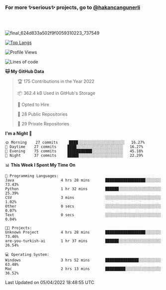 ### For more ✨serious✨ projects, go to [@hakancangunerli](https://github.com/hakancangunerli)

<br>
<br>


![final_624d833a502f9f0059310223_737549](https://user-images.githubusercontent.com/33205097/161971799-9ce51eed-574a-4cab-ae73-ff67b8fa940f.gif)


[![Top Langs](https://github-readme-stats.vercel.app/api/top-langs/?username=63616e&layout=compact&hide=tex,html,shell,assembly,javascript,typescript&langs_count=6&exclude_repo=2015-csharp)](https://github.com/anuraghazra/github-readme-stats)


<!--START_SECTION:waka-->
![Profile Views](http://img.shields.io/badge/Profile%20Views-79-blue)

![Lines of code](https://img.shields.io/badge/From%20Hello%20World%20I%27ve%20Written--3%20Thousand%20lines%20of%20code-blue)

**🐱 My GitHub Data** 

> 🏆 175 Contributions in the Year 2022
 > 
> 📦 362.4 kB Used in GitHub's Storage 
 > 
> 💼 Opted to Hire
 > 
> 📜 28 Public Repositories 
 > 
> 🔑 29 Private Repositories  
 > 
**I'm a Night 🦉** 

```text
🌞 Morning    27 commits     ████░░░░░░░░░░░░░░░░░░░░░   16.27% 
🌆 Daytime    27 commits     ████░░░░░░░░░░░░░░░░░░░░░   16.27% 
🌃 Evening    75 commits     ███████████░░░░░░░░░░░░░░   45.18% 
🌙 Night      37 commits     █████░░░░░░░░░░░░░░░░░░░░   22.29%

```


📊 **This Week I Spent My Time On** 

```text
💬 Programming Languages: 
Java                     4 hrs 28 mins       ██████████████████░░░░░░░   73.43% 
Python                   1 hr 32 mins        ██████░░░░░░░░░░░░░░░░░░░   25.39% 
CSV                      3 mins              ░░░░░░░░░░░░░░░░░░░░░░░░░   1.02% 
Other                    0 secs              ░░░░░░░░░░░░░░░░░░░░░░░░░   0.07% 
Text                     0 secs              ░░░░░░░░░░░░░░░░░░░░░░░░░   0.04%

🐱‍💻 Projects: 
Unknown Project          4 hrs 28 mins       ██████████████████░░░░░░░   73.46% 
are-you-turkish-ai       1 hr 37 mins        ██████░░░░░░░░░░░░░░░░░░░   26.54%

💻 Operating System: 
Windows                  3 hrs 52 mins       ███████████████░░░░░░░░░░   63.48% 
Mac                      2 hrs 13 mins       █████████░░░░░░░░░░░░░░░░   36.52%

```


 Last Updated on 05/04/2022 18:48:55 UTC
<!--END_SECTION:waka-->



